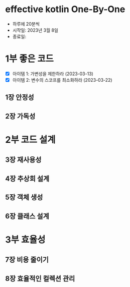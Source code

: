 # effective kotlin One-By-One
* 하루에 20분씩
* 시작일: 2023년 3월 8일
* 종료일: 


# 1부 좋은 코드
- [x] 아이템 1: 가변성을 제한하라 (2023-03-13)
- [x] 아이템 2: 변수의 스코프를 최소화하라 (2023-03-22)

## 1장 안정성

## 2장 가독성


# 2부 코드 설계

## 3장 재사용성

## 4장 추상회 설계

## 5장 객체 생성

## 6장 클래스 설계


# 3부 효율성

## 7장 비용 줄이기

## 8장 효율적인 컬렉션 관리
